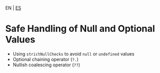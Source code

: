 <!-- MULTILANGUAJE MENU START -->
EN | [ES](https://lckpig.gitbook.io/es-practical-dev-handbook/typescript/strict-typing-security/handling-null-optional)
<!-- MULTILANGUAJE MENU END -->

# Safe Handling of Null and Optional Values

- Using `strictNullChecks` to avoid `null` or `undefined` values
- Optional chaining operator (`?.`)
- Nullish coalescing operator (`??`) 